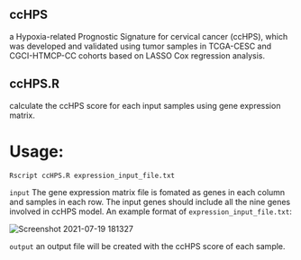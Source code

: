 ## ccHPS
a Hypoxia-related Prognostic Signature for cervical cancer (ccHPS), which was developed and validated 
using tumor samples in TCGA-CESC and CGCI-HTMCP-CC cohorts based on LASSO Cox regression analysis.

## ccHPS.R
calculate the ccHPS score for each input samples using gene expression matrix.
# Usage:
```
Rscript ccHPS.R expression_input_file.txt
```
`input` The gene expression matrix file is fomated as genes in each column and samples in each row. 
The input genes should include all the nine genes involved in ccHPS model.
An example format of `expression_input_file.txt`:

![Screenshot 2021-07-19 181327](https://user-images.githubusercontent.com/61243260/126146243-65cd1150-f991-45b3-91fb-76fda262588a.png)


`output` an output file will be created with the ccHPS score of each sample.


